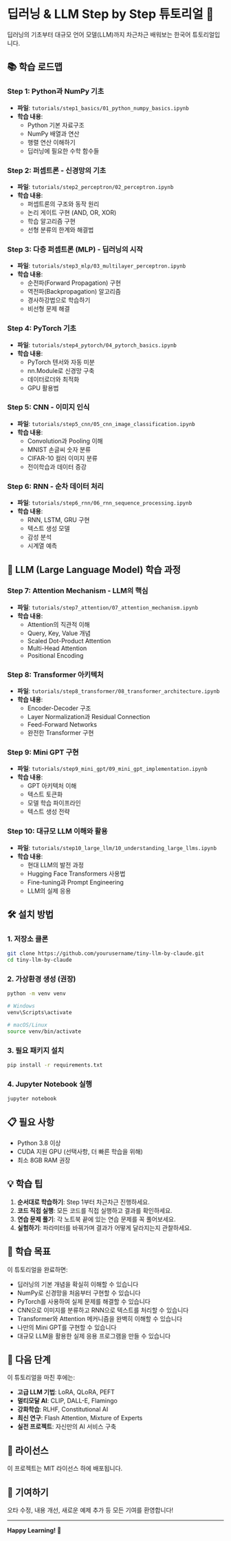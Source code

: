 # 딥러닝 & LLM Step by Step 튜토리얼 🚀

딥러닝의 기초부터 대규모 언어 모델(LLM)까지 차근차근 배워보는 한국어 튜토리얼입니다.

## 📚 학습 로드맵

### Step 1: Python과 NumPy 기초
- **파일**: `tutorials/step1_basics/01_python_numpy_basics.ipynb`
- **학습 내용**:
  - Python 기본 자료구조
  - NumPy 배열과 연산
  - 행렬 연산 이해하기
  - 딥러닝에 필요한 수학 함수들

### Step 2: 퍼셉트론 - 신경망의 기초
- **파일**: `tutorials/step2_perceptron/02_perceptron.ipynb`
- **학습 내용**:
  - 퍼셉트론의 구조와 동작 원리
  - 논리 게이트 구현 (AND, OR, XOR)
  - 학습 알고리즘 구현
  - 선형 분류의 한계와 해결법

### Step 3: 다층 퍼셉트론 (MLP) - 딥러닝의 시작
- **파일**: `tutorials/step3_mlp/03_multilayer_perceptron.ipynb`
- **학습 내용**:
  - 순전파(Forward Propagation) 구현
  - 역전파(Backpropagation) 알고리즘
  - 경사하강법으로 학습하기
  - 비선형 문제 해결

### Step 4: PyTorch 기초
- **파일**: `tutorials/step4_pytorch/04_pytorch_basics.ipynb`
- **학습 내용**:
  - PyTorch 텐서와 자동 미분
  - nn.Module로 신경망 구축
  - 데이터로더와 최적화
  - GPU 활용법

### Step 5: CNN - 이미지 인식
- **파일**: `tutorials/step5_cnn/05_cnn_image_classification.ipynb`
- **학습 내용**:
  - Convolution과 Pooling 이해
  - MNIST 손글씨 숫자 분류
  - CIFAR-10 컬러 이미지 분류
  - 전이학습과 데이터 증강

### Step 6: RNN - 순차 데이터 처리
- **파일**: `tutorials/step6_rnn/06_rnn_sequence_processing.ipynb`
- **학습 내용**:
  - RNN, LSTM, GRU 구현
  - 텍스트 생성 모델
  - 감성 분석
  - 시계열 예측

## 🚀 LLM (Large Language Model) 학습 과정

### Step 7: Attention Mechanism - LLM의 핵심
- **파일**: `tutorials/step7_attention/07_attention_mechanism.ipynb`
- **학습 내용**:
  - Attention의 직관적 이해
  - Query, Key, Value 개념
  - Scaled Dot-Product Attention
  - Multi-Head Attention
  - Positional Encoding

### Step 8: Transformer 아키텍처
- **파일**: `tutorials/step8_transformer/08_transformer_architecture.ipynb`
- **학습 내용**:
  - Encoder-Decoder 구조
  - Layer Normalization과 Residual Connection
  - Feed-Forward Networks
  - 완전한 Transformer 구현

### Step 9: Mini GPT 구현
- **파일**: `tutorials/step9_mini_gpt/09_mini_gpt_implementation.ipynb`
- **학습 내용**:
  - GPT 아키텍처 이해
  - 텍스트 토큰화
  - 모델 학습 파이프라인
  - 텍스트 생성 전략

### Step 10: 대규모 LLM 이해와 활용
- **파일**: `tutorials/step10_large_llm/10_understanding_large_llms.ipynb`
- **학습 내용**:
  - 현대 LLM의 발전 과정
  - Hugging Face Transformers 사용법
  - Fine-tuning과 Prompt Engineering
  - LLM의 실제 응용

## 🛠 설치 방법

### 1. 저장소 클론
```bash
git clone https://github.com/yourusername/tiny-llm-by-claude.git
cd tiny-llm-by-claude
```

### 2. 가상환경 생성 (권장)
```bash
python -m venv venv

# Windows
venv\Scripts\activate

# macOS/Linux
source venv/bin/activate
```

### 3. 필요 패키지 설치
```bash
pip install -r requirements.txt
```

### 4. Jupyter Notebook 실행
```bash
jupyter notebook
```

## 📋 필요 사항

- Python 3.8 이상
- CUDA 지원 GPU (선택사항, 더 빠른 학습을 위해)
- 최소 8GB RAM 권장

## 💡 학습 팁

1. **순서대로 학습하기**: Step 1부터 차근차근 진행하세요.
2. **코드 직접 실행**: 모든 코드를 직접 실행하고 결과를 확인하세요.
3. **연습 문제 풀기**: 각 노트북 끝에 있는 연습 문제를 꼭 풀어보세요.
4. **실험하기**: 파라미터를 바꿔가며 결과가 어떻게 달라지는지 관찰하세요.

## 🎯 학습 목표

이 튜토리얼을 완료하면:
- 딥러닝의 기본 개념을 확실히 이해할 수 있습니다
- NumPy로 신경망을 처음부터 구현할 수 있습니다
- PyTorch를 사용하여 실제 문제를 해결할 수 있습니다
- CNN으로 이미지를 분류하고 RNN으로 텍스트를 처리할 수 있습니다
- Transformer와 Attention 메커니즘을 완벽히 이해할 수 있습니다
- 나만의 Mini GPT를 구현할 수 있습니다
- 대규모 LLM을 활용한 실제 응용 프로그램을 만들 수 있습니다

## 🚦 다음 단계

이 튜토리얼을 마친 후에는:
- **고급 LLM 기법**: LoRA, QLoRA, PEFT
- **멀티모달 AI**: CLIP, DALL-E, Flamingo
- **강화학습**: RLHF, Constitutional AI
- **최신 연구**: Flash Attention, Mixture of Experts
- **실전 프로젝트**: 자신만의 AI 서비스 구축

## 📝 라이선스

이 프로젝트는 MIT 라이선스 하에 배포됩니다.

## 🤝 기여하기

오타 수정, 내용 개선, 새로운 예제 추가 등 모든 기여를 환영합니다!

---

**Happy Learning! 🎉**